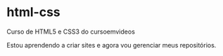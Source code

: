 # html-css
 Curso de HTML5 e CSS3 do cursoemvideos

 Estou aprendendo a criar sites e agora vou gerenciar meus repositórios.
